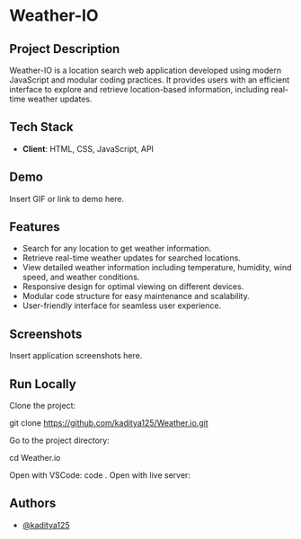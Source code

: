 # Weather-IO

## Project Description

Weather-IO is a location search web application developed using modern JavaScript and modular coding practices. It provides users with an efficient interface to explore and retrieve location-based information, including real-time weather updates.

## Tech Stack

- **Client**: HTML, CSS, JavaScript, API

## Demo

Insert GIF or link to demo here.

## Features

- Search for any location to get weather information.
- Retrieve real-time weather updates for searched locations.
- View detailed weather information including temperature, humidity, wind speed, and weather conditions.
- Responsive design for optimal viewing on different devices.
- Modular code structure for easy maintenance and scalability.
- User-friendly interface for seamless user experience.

## Screenshots

Insert application screenshots here.

## Run Locally

Clone the project:

  git clone https://github.com/kaditya125/Weather.io.git


  Go to the project directory:

  cd Weather.io

  Open with VSCode:
    code .
    Open with live server:

## Authors

- [@kaditya125](https://github.com/kaditya125)




